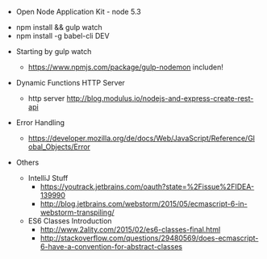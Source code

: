  * Open Node Application Kit - node 5.3
 - npm install && gulp watch
 - npm install -g babel-cli
DEV

 * Starting by gulp watch
 	- https://www.npmjs.com/package/gulp-nodemon includen!
 * Dynamic Functions HTTP Server
	- http server http://blog.modulus.io/nodejs-and-express-create-rest-api
 * Error Handling
 	- https://developer.mozilla.org/de/docs/Web/JavaScript/Reference/Global_Objects/Error


 * Others
	* IntelliJ Stuff
	    - https://youtrack.jetbrains.com/oauth?state=%2Fissue%2FIDEA-139990
 		- http://blog.jetbrains.com/webstorm/2015/05/ecmascript-6-in-webstorm-transpiling/
	* ES6 Classes Introduction
		- http://www.2ality.com/2015/02/es6-classes-final.html
 		- http://stackoverflow.com/questions/29480569/does-ecmascript-6-have-a-convention-for-abstract-classes